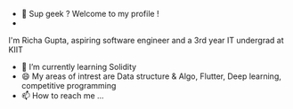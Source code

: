 - 👋 Sup geek ? Welcome to my profile !
- 
I'm Richa Gupta, aspiring software engineer and a 3rd year IT undergrad at KIIT

- 🌱 I’m currently learning Solidity
- 😄 My areas of intrest are Data structure & Algo, Flutter, Deep learning, competitive programming
- 📫 How to reach me ...

<!---
ravencode69/ravencode69 is a ✨ special ✨ repository because its `README.md` (this file) appears on your GitHub profile.
You can click the Preview link to take a look at your changes.
--->

